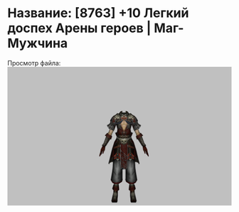 # Название: [8763] +10 Легкий доспех Арены героев | Маг-Мужчина

Просмотр файла:
![p040031.png](p040031.png)